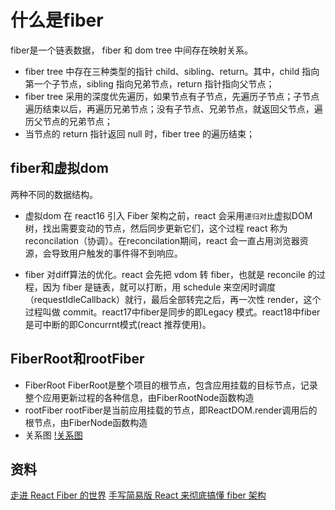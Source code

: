 # 什么是fiber

fiber是一个链表数据， fiber 和 dom tree 中间存在映射关系。

* fiber tree 中存在三种类型的指针 child、sibling、return。其中，child 指向第一个子节点，sibling 指向兄弟节点，return 指针指向父节点；
* fiber tree 采用的深度优先遍历，如果节点有子节点，先遍历子节点；子节点遍历结束以后，再遍历兄弟节点；没有子节点、兄弟节点，就返回父节点，遍历父节点的兄弟节点；
* 当节点的 return 指针返回 null 时，fiber tree 的遍历结束；

## fiber和虚拟dom

两种不同的数据结构。

* 虚拟dom
在 react16 引入 Fiber 架构之前，react 会采用```递归对比```虚拟DOM树，找出需要变动的节点，然后同步更新它们，这个过程 react 称为reconcilation（协调）。在reconcilation期间，react 会一直占用浏览器资源，会导致用户触发的事件得不到响应。

* fiber
对diff算法的优化。react 会先把 vdom 转 fiber，也就是 reconcile 的过程，因为 fiber 是链表，就可以打断，用 schedule 来空闲时调度（requestIdleCallback）就行，最后全部转完之后，再一次性 render，这个过程叫做 commit。react17中fiber是同步的即Legacy 模式。react18中fiber是可中断的即Concurrnt模式(react 推荐使用)。

## FiberRoot和rootFiber

* FiberRoot
  FiberRoot是整个项目的根节点，包含应用挂载的目标节点，记录整个应用更新过程的各种信息，由FiberRootNode函数构造
* rootFiber
  rootFiber是当前应用挂载的节点，即ReactDOM.render调用后的根节点，由FiberNode函数构造
* 关系图
  [!关系图](./asset/1.png)

## 资料

[走进 React Fiber 的世界](https://developer.aliyun.com/article/782946)
[手写简易版 React 来彻底搞懂 fiber 架构](https://juejin.cn/post/7063321486135656479)
